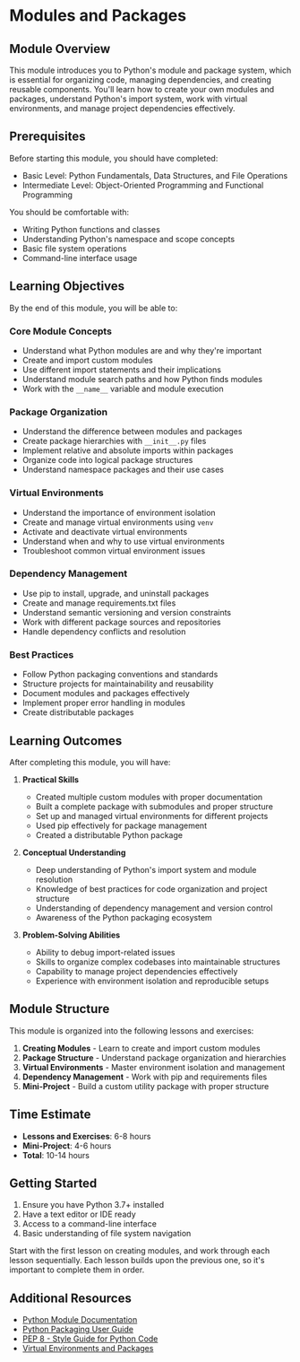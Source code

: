 # Modules and Packages

## Module Overview

This module introduces you to Python's module and package system, which is essential for organizing code, managing dependencies, and creating reusable components. You'll learn how to create your own modules and packages, understand Python's import system, work with virtual environments, and manage project dependencies effectively.

## Prerequisites

Before starting this module, you should have completed:
- Basic Level: Python Fundamentals, Data Structures, and File Operations
- Intermediate Level: Object-Oriented Programming and Functional Programming

You should be comfortable with:
- Writing Python functions and classes
- Understanding Python's namespace and scope concepts
- Basic file system operations
- Command-line interface usage

## Learning Objectives

By the end of this module, you will be able to:

### Core Module Concepts
- Understand what Python modules are and why they're important
- Create and import custom modules
- Use different import statements and their implications
- Understand module search paths and how Python finds modules
- Work with the `__name__` variable and module execution

### Package Organization
- Understand the difference between modules and packages
- Create package hierarchies with `__init__.py` files
- Implement relative and absolute imports within packages
- Organize code into logical package structures
- Understand namespace packages and their use cases

### Virtual Environments
- Understand the importance of environment isolation
- Create and manage virtual environments using `venv`
- Activate and deactivate virtual environments
- Understand when and why to use virtual environments
- Troubleshoot common virtual environment issues

### Dependency Management
- Use pip to install, upgrade, and uninstall packages
- Create and manage requirements.txt files
- Understand semantic versioning and version constraints
- Work with different package sources and repositories
- Handle dependency conflicts and resolution

### Best Practices
- Follow Python packaging conventions and standards
- Structure projects for maintainability and reusability
- Document modules and packages effectively
- Implement proper error handling in modules
- Create distributable packages

## Learning Outcomes

After completing this module, you will have:

1. **Practical Skills**
   - Created multiple custom modules with proper documentation
   - Built a complete package with submodules and proper structure
   - Set up and managed virtual environments for different projects
   - Used pip effectively for package management
   - Created a distributable Python package

2. **Conceptual Understanding**
   - Deep understanding of Python's import system and module resolution
   - Knowledge of best practices for code organization and project structure
   - Understanding of dependency management and version control
   - Awareness of the Python packaging ecosystem

3. **Problem-Solving Abilities**
   - Ability to debug import-related issues
   - Skills to organize complex codebases into maintainable structures
   - Capability to manage project dependencies effectively
   - Experience with environment isolation and reproducible setups

## Module Structure

This module is organized into the following lessons and exercises:

1. **Creating Modules** - Learn to create and import custom modules
2. **Package Structure** - Understand package organization and hierarchies
3. **Virtual Environments** - Master environment isolation and management
4. **Dependency Management** - Work with pip and requirements files
5. **Mini-Project** - Build a custom utility package with proper structure

## Time Estimate

- **Lessons and Exercises**: 6-8 hours
- **Mini-Project**: 4-6 hours
- **Total**: 10-14 hours

## Getting Started

1. Ensure you have Python 3.7+ installed
2. Have a text editor or IDE ready
3. Access to a command-line interface
4. Basic understanding of file system navigation

Start with the first lesson on creating modules, and work through each lesson sequentially. Each lesson builds upon the previous one, so it's important to complete them in order.

## Additional Resources

- [Python Module Documentation](https://docs.python.org/3/tutorial/modules.html)
- [Python Packaging User Guide](https://packaging.python.org/)
- [PEP 8 - Style Guide for Python Code](https://www.python.org/dev/peps/pep-0008/)
- [Virtual Environments and Packages](https://docs.python.org/3/tutorial/venv.html)